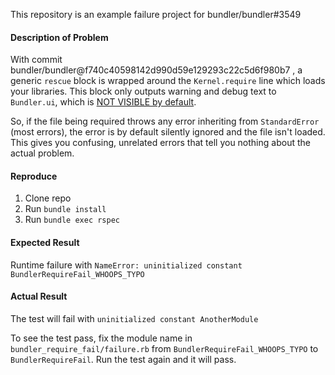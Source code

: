 This repository is an example failure project for bundler/bundler#3549

#### Description of Problem
With commit bundler/bundler@f740c40598142d990d59e129293c22c5d6f980b7 , a generic `rescue` block is wrapped around the `Kernel.require` line which loads your libraries. This block only outputs warning and debug text to `Bundler.ui`, which is [NOT VISIBLE by default](https://github.com/bundler/bundler/blob/c8c7d58a6628097bbe58dd47c11b5e9dc25c897a/lib/bundler.rb#L95-L97).

So, if the file being required throws any error inheriting from `StandardError` (most errors), the error is by default silently ignored and the file isn't loaded. This gives you confusing, unrelated errors that tell you nothing about the actual problem.

#### Reproduce
1. Clone repo
2. Run `bundle install`
3. Run `bundle exec rspec`

#### Expected Result
Runtime failure with `NameError: uninitialized constant BundlerRequireFail_WHOOPS_TYPO`

#### Actual Result
The test will fail with `uninitialized constant AnotherModule`

To see the test pass, fix the module name in `bundler_require_fail/failure.rb` from `BundlerRequireFail_WHOOPS_TYPO` to `BundlerRequireFail`. Run the test again and it will pass.
